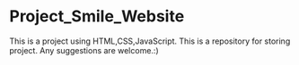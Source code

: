# Project_Smile_Website
This is a project using HTML,CSS,JavaScript.
This is a repository for storing project. Any suggestions are welcome.:)

